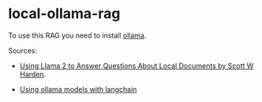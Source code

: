 # local-ollama-rag

To use this RAG you need to install [ollama](https://ollama.com/download).

Sources:

- [Using Llama 2 to Answer Questions About Local Documents by Scott W Harden](https://swharden.com/blog/2023-07-30-ai-document-qa/).

- [Using ollama models with langchain](https://python.langchain.com/api_reference/ollama/llms/langchain_ollama.llms.OllamaLLM.html)
